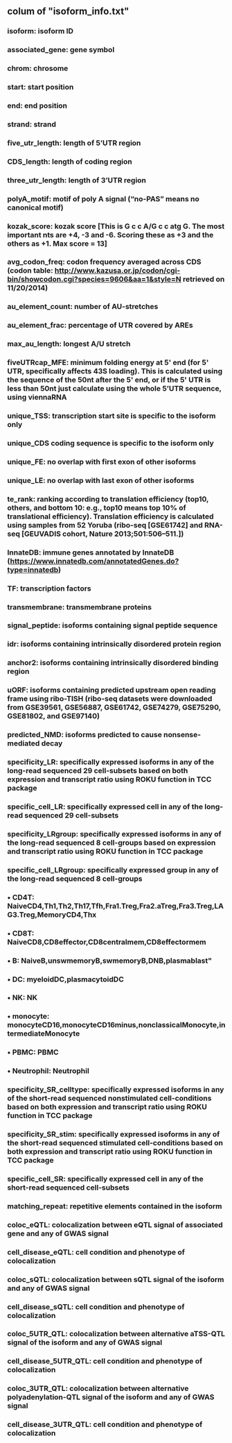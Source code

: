 ## colum of "isoform_info.txt"
### isoform: isoform ID
### associated_gene: gene symbol
### chrom: chrosome
### start: start position
### end: end position
### strand: strand
### five_utr_length: length of 5’UTR region
### CDS_length: length of coding region
### three_utr_length: length of 3’UTR region
### polyA_motif: motif of poly A signal (“no-PAS” means no canonical motif)
### kozak_score: kozak score [This is G c c A/G c c atg G. The most important nts are +4, -3 and -6.  Scoring these as +3 and the others as +1. Max score = 13]
### avg_codon_freq: codon frequency averaged across CDS (codon table: http://www.kazusa.or.jp/codon/cgi-bin/showcodon.cgi?species=9606&aa=1&style=N retrieved on 11/20/2014)
### au_element_count: number of AU-stretches
### au_element_frac: percentage of UTR covered by AREs 
### max_au_length: longest A/U stretch
### fiveUTRcap_MFE: minimum folding energy at 5' end (for 5' UTR, specifically affects 43S loading). This is calculated using the sequence of the 50nt after the 5' end, or if the 5' UTR is less than 50nt just calculate using the whole 5’UTR sequence, using viennaRNA
### unique_TSS: transcription start site is specific to the isoform only
### unique_CDS coding sequence is specific to the isoform only
### unique_FE: no overlap with first exon of other isoforms
### unique_LE: no overlap with last exon of other isoforms
### te_rank: ranking according to translation efficiency (top10, others, and bottom 10: e.g., top10 means top 10% of translational efficiency). Translation efficiency is calculated using samples from 52 Yoruba (ribo-seq [GSE61742] and RNA-seq [GEUVADIS cohort, Nature 2013;501:506–511.]) 
### InnateDB: immune genes annotated by InnateDB (https://www.innatedb.com/annotatedGenes.do?type=innatedb)
### TF: transcription factors
### transmembrane: transmembrane proteins
### signal_peptide: isoforms containing signal peptide sequence
### idr: isoforms containing intrinsically disordered protein region
### anchor2: isoforms containing intrinsically disordered binding region
### uORF: isoforms containing predicted upstream open reading frame using ribo-TISH (ribo-seq datasets were downloaded from GSE39561, GSE56887, GSE61742, GSE74279, GSE75290, GSE81802, and GSE97140)
### predicted_NMD: isoforms predicted to cause nonsense-mediated decay 
### specificity_LR: specifically expressed isoforms in any of the long-read sequenced 29 cell-subsets based on both expression and transcript ratio using ROKU function in TCC package
### specific_cell_LR: specifically expressed cell in any of the long-read sequenced 29 cell-subsets
### specificity_LRgroup: specifically expressed isoforms in any of the long-read sequenced 8 cell-groups based on expression and transcript ratio using ROKU function in TCC package
### specific_cell_LRgroup: specifically expressed group in any of the long-read sequenced 8 cell-groups
### •	CD4T: NaiveCD4,Th1,Th2,Th17,Tfh,Fra1.Treg,Fra2.aTreg,Fra3.Treg,LAG3.Treg,MemoryCD4,Thx
### •	CD8T: NaiveCD8,CD8effector,CD8centralmem,CD8effectormem
### •	B: NaiveB,unswmemoryB,swmemoryB,DNB,plasmablast"
### •	DC: myeloidDC,plasmacytoidDC
### •	NK: NK
### •	monocyte: monocyteCD16,monocyteCD16minus,nonclassicalMonocyte,intermediateMonocyte
### •	PBMC: PBMC
### •	Neutrophil: Neutrophil
### specificity_SR_celltype: specifically expressed isoforms in any of the short-read sequenced nonstimulated cell-conditions based on both expression and transcript ratio using ROKU function in TCC package
### specificity_SR_stim: specifically expressed isoforms in any of the short-read sequenced stimulated cell-conditions based on both expression and transcript ratio using ROKU function in TCC package
### specific_cell_SR: specifically expressed cell in any of the short-read sequenced cell-subsets
### matching_repeat: repetitive elements contained in the isoform
### coloc_eQTL: colocalization between eQTL signal of associated gene and any of GWAS signal
### cell_disease_eQTL: cell condition and phenotype of colocalization
### coloc_sQTL: colocalization between sQTL signal of the isoform and any of GWAS signal
### cell_disease_sQTL: cell condition and phenotype of colocalization
### coloc_5UTR_QTL: colocalization between alternative aTSS-QTL signal of the isoform and any of GWAS signal
### cell_disease_5UTR_QTL: cell condition and phenotype of colocalization
### coloc_3UTR_QTL: colocalization between alternative polyadenylation-QTL signal of the isoform and any of GWAS signal
### cell_disease_3UTR_QTL: cell condition and phenotype of colocalization
